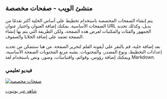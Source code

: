 ## منشئ الويب - صفحات مخصصة

يتم إنشاء الصفحات المخصصة باستخدام تخطيط على أساس الخلية أكثر تقدمًا من الصفحات الأساسية. يمكنك إضافة العنوان واختيار عنوان URL بديل، وكذلك تحديد الجمهور والفئات والمكتبات لعرض هذه الصفحة، ولكن الطريقة التي يتم بها إنشاء الصفحة تعتمد على إضافة الخلايا والصفوف.

بعد إضافة خلية، قم بالنقر على أيقونة القلم لتحرير الصفحة. من هنا ستتمكن من تحديد إعدادات التخطيط، ونوع المصدر، والمحتويات. يشبه مربع المحتويات الصفحة الأساسية، ويمكنك إضافة رؤوس، وقوائم، واقتباسات، وصور، ونص باستخدام لغة Markdown.

### فيديو تعليمي

[![صفحات مخصصة](/manual/images/custom-pages.jpg)](https://youtu.be/LEkrHMQDqzo)

[شاهد عبر يوتيوب](https://youtu.be/LEkrHMQDqzo)
